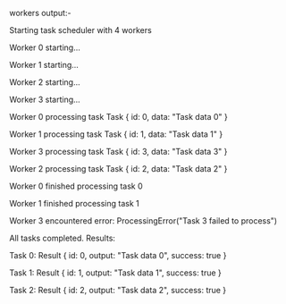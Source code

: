 workers output:-

Starting task scheduler with 4 workers

Worker 0 starting...

Worker 1 starting...

Worker 2 starting...

Worker 3 starting...

Worker 0 processing task Task { id: 0, data: "Task data 0" }

Worker 1 processing task Task { id: 1, data: "Task data 1" }

Worker 3 processing task Task { id: 3, data: "Task data 3" }

Worker 2 processing task Task { id: 2, data: "Task data 2" }

Worker 0 finished processing task 0

Worker 1 finished processing task 1

Worker 3 encountered error: ProcessingError("Task 3 failed to process")

All tasks completed. Results:

Task 0: Result { id: 0, output: "Task data 0", success: true }

Task 1: Result { id: 1, output: "Task data 1", success: true }

Task 2: Result { id: 2, output: "Task data 2", success: true }
